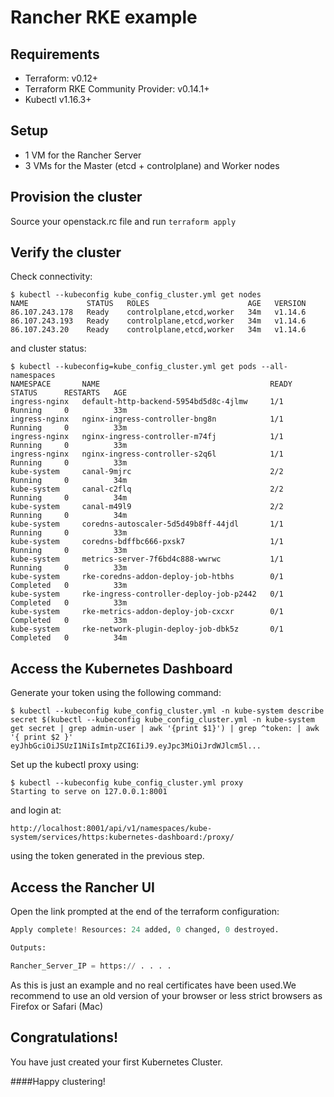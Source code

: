 
# Rancher RKE example

## Requirements

- Terraform: v0.12+
- Terraform RKE Community Provider: v0.14.1+
- Kubectl v1.16.3+

## Setup
- 1 VM for the Rancher Server
- 3 VMs for the Master (etcd + controlplane) and Worker nodes

## Provision the cluster
Source your openstack.rc file and run `terraform apply`

## Verify the cluster
Check connectivity:

```
$ kubectl --kubeconfig kube_config_cluster.yml get nodes    
NAME             STATUS   ROLES                      AGE   VERSION
86.107.243.178   Ready    controlplane,etcd,worker   34m   v1.14.6
86.107.243.193   Ready    controlplane,etcd,worker   34m   v1.14.6
86.107.243.20    Ready    controlplane,etcd,worker   34m   v1.14.6
```
and cluster status:

```
$ kubectl --kubeconfig=kube_config_cluster.yml get pods --all-namespaces
NAMESPACE       NAME                                      READY   STATUS      RESTARTS   AGE
ingress-nginx   default-http-backend-5954bd5d8c-4jlmw     1/1     Running     0          33m
ingress-nginx   nginx-ingress-controller-bng8n            1/1     Running     0          33m
ingress-nginx   nginx-ingress-controller-m74fj            1/1     Running     0          33m
ingress-nginx   nginx-ingress-controller-s2q6l            1/1     Running     0          33m
kube-system     canal-9mjrc                               2/2     Running     0          34m
kube-system     canal-c2flq                               2/2     Running     0          34m
kube-system     canal-m49l9                               2/2     Running     0          34m
kube-system     coredns-autoscaler-5d5d49b8ff-44jdl       1/1     Running     0          33m
kube-system     coredns-bdffbc666-pxsk7                   1/1     Running     0          33m
kube-system     metrics-server-7f6bd4c888-wwrwc           1/1     Running     0          33m
kube-system     rke-coredns-addon-deploy-job-htbhs        0/1     Completed   0          33m
kube-system     rke-ingress-controller-deploy-job-p2442   0/1     Completed   0          33m
kube-system     rke-metrics-addon-deploy-job-cxcxr        0/1     Completed   0          33m
kube-system     rke-network-plugin-deploy-job-dbk5z       0/1     Completed   0          34m
```

## Access the Kubernetes Dashboard
Generate your token using the following command:

```
$ kubectl --kubeconfig kube_config_cluster.yml -n kube-system describe secret $(kubectl --kubeconfig kube_config_cluster.yml -n kube-system get secret | grep admin-user | awk '{print $1}') | grep ^token: | awk '{ print $2 }'
eyJhbGciOiJSUzI1NiIsImtpZCI6IiJ9.eyJpc3MiOiJrdWJlcm5l...
```

Set up the kubectl proxy using:
```
$ kubectl --kubeconfig kube_config_cluster.yml proxy
Starting to serve on 127.0.0.1:8001

```
and login at:

`http://localhost:8001/api/v1/namespaces/kube-system/services/https:kubernetes-dashboard:/proxy/` 

using the token generated in the previous step.

## Access the Rancher UI

Open the link prompted at the end of the terraform configuration: 

``` python
Apply complete! Resources: 24 added, 0 changed, 0 destroyed.

Outputs:

Rancher_Server_IP = https:// . . . .
```

As this is just an example and no real certificates have been used.We recommend to use an old version of your browser or less strict browsers as Firefox or Safari (Mac)


## Congratulations! 
You have just created your first Kubernetes Cluster.

####Happy clustering!